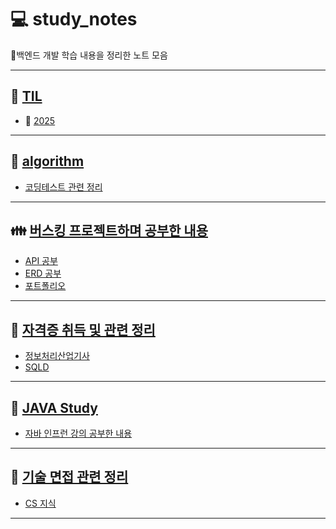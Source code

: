 # 💻 study_notes
📘백엔드 개발 학습 내용을 정리한 노트 모음

---

## 🔖 [TIL](/TIL)
- 📆 [2025](/TIL/2025)

---

## 🐣 [algorithm](/algorithm_notes)
- [코딩테스트 관련 정리](/algorithm_notes/코딩테스트하며_공부한_내용)

---

## 👪 [버스킹 프로젝트하며 공부한 내용](/busking_project_notes)
- [API 공부](/busking_project_notes/API_notes)
- [ERD 공부](/busking_project_notes/ERD_notes)
- [포트폴리오](/busking_project_notes/Portfolio)

---

## 🪪 [자격증 취득 및 관련 정리](/certificates_notes)
- [정보처리산업기사](/certificates_notes/정보처리산업기사)
- [SQLD](/certificates_notes/SQLD)

---

## 🍪 [JAVA Study](/java_study_notes)
- [자바 인프런 강의 공부한 내용](/java_study_notes/Inflearn_Lecture)

---

## 🎤 [기술 면접 관련 정리](/tech_interview)
- [CS 지식](/tech_interview/Computer_Science)


---
